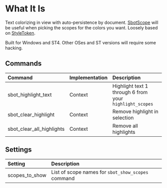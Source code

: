 # What It Is
Text colorizing in view with auto-persistence by document.
[SbotScope](https://github.com/cepthomas/SbotScope) will be useful when picking the scopes for the colors you want.
Loosely based on [StyleToken](https://packagecontrol.io/packages/StyleToken).

Built for Windows and ST4. Other OSes and ST versions will require some hacking.

## Commands
| Command                  | Implementation | Description |
|:--------                 |:-------        |:-------     |
| sbot_highlight_text      | Context        | Highlight text 1 through 6 from your `highlight_scopes` |
| sbot_clear_highlight     | Context        | Remove highlight in selection |
| sbot_clear_all_highlights| Context        | Remove all highlights |

## Settings
| Setting                  | Description |
|:--------                 |:-------     |
| scopes_to_show           | List of scope names for `sbot_show_scopes` command |

